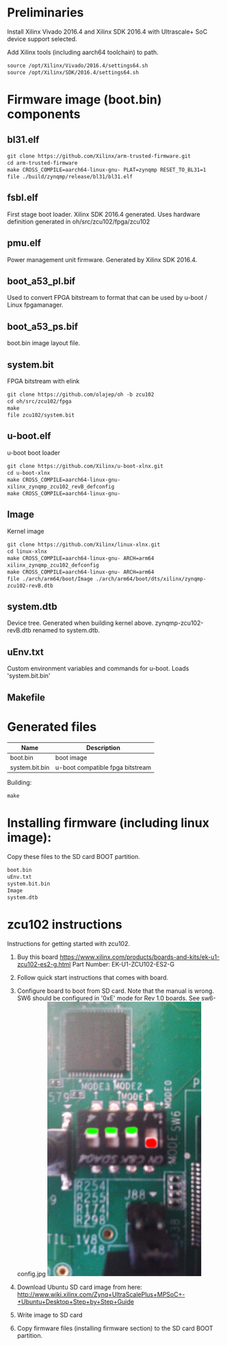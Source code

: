 # Preliminaries

Install Xilinx Vivado 2016.4 and Xilinx SDK 2016.4 with Ultrascale+ SoC device
support selected.  
  

Add Xilinx tools (including aarch64 toolchain) to path.

```
source /opt/Xilinx/Vivado/2016.4/settings64.sh
source /opt/Xilinx/SDK/2016.4/settings64.sh
```

# Firmware image (boot.bin) components

## bl31.elf

```
git clone https://github.com/Xilinx/arm-trusted-firmware.git
cd arm-trusted-firmware
make CROSS_COMPILE=aarch64-linux-gnu- PLAT=zynqmp RESET_TO_BL31=1
file ./build/zynqmp/release/bl31/bl31.elf
```

## fsbl.elf

First stage boot loader. Xilinx SDK 2016.4 generated.
Uses hardware definition generated in oh/src/zcu102/fpga/zcu102

## pmu.elf

Power management unit firmware.
Generated by Xilinx SDK 2016.4.

## boot_a53_pl.bif

Used to convert FPGA bitstream to format that can be used by u-boot / Linux
fpgamanager.

## boot_a53_ps.bif

boot.bin image layout file.

## system.bit

FPGA bitstream with elink

```
git clone https://github.com/olajep/oh -b zcu102
cd oh/src/zcu102/fpga
make
file zcu102/system.bit
```

## u-boot.elf

u-boot boot loader

```
git clone https://github.com/Xilinx/u-boot-xlnx.git
cd u-boot-xlnx
make CROSS_COMPILE=aarch64-linux-gnu- xilinx_zynqmp_zcu102_revB_defconfig
make CROSS_COMPILE=aarch64-linux-gnu-
```

## Image

Kernel image

```
git clone https://github.com/Xilinx/linux-xlnx.git
cd linux-xlnx
make CROSS_COMPILE=aarch64-linux-gnu- ARCH=arm64 xilinx_zynqmp_zcu102_defconfig
make CROSS_COMPILE=aarch64-linux-gnu- ARCH=arm64
file ./arch/arm64/boot/Image ./arch/arm64/boot/dts/xilinx/zynqmp-zcu102-revB.dtb
```

## system.dtb

Device tree.
Generated when building kernel above.
zynqmp-zcu102-revB.dtb renamed to system.dtb.

## uEnv.txt

Custom environment variables and commands for u-boot.
Loads 'system.bit.bin'

## Makefile

# Generated files
| Name | Description
|------|------------
|boot.bin | boot image
|system.bit.bin | u-boot compatible fpga bitstream
  
Building:  
```
make
```

# Installing firmware (including linux image):

Copy these files to the SD card BOOT partition.

```
boot.bin
uEnv.txt
system.bit.bin
Image
system.dtb
```

# zcu102 instructions

Instructions for getting started with zcu102.

1. Buy this board
https://www.xilinx.com/products/boards-and-kits/ek-u1-zcu102-es2-g.html
Part Number: EK-U1-ZCU102-ES2-G

2. Follow quick start instructions that comes with board.

3. Configure board to boot from SD card. Note that the manual is wrong. SW6 should be configured in '0xE' mode for Rev 1.0 boards.
See sw6-config.jpg
![SW6 config](https://github.com/adapteva/metaserver-firmware/raw/master/sw6-config.jpg "SW6 config")

4. Download Ubuntu SD card image from here:  
http://www.wiki.xilinx.com/Zynq+UltraScalePlus+MPSoC+-+Ubuntu+Desktop+Step+by+Step+Guide  

5. Write image to SD card

6. Copy firmware files (installing firmware section) to the SD card BOOT partition.
